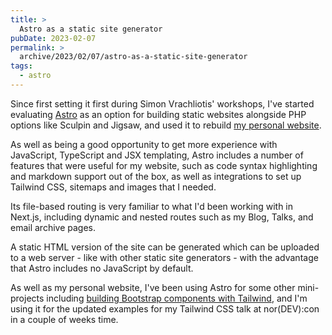 ```yaml
---
title: >
  Astro as a static site generator
pubDate: 2023-02-07
permalink: >
  archive/2023/02/07/astro-as-a-static-site-generator
tags:
  - astro
---
```


Since first setting it first during Simon Vrachliotis' workshops, I've started evaluating [Astro](https://astro.build) as an option for building static websites alongside PHP options like Sculpin and Jigsaw, and used it to rebuild [my personal website](https://www.oliverdavies.uk).

As well as being a good opportunity to get more experience with JavaScript, TypeScript and JSX templating, Astro includes a number of features that were useful for my website, such as code syntax highlighting and markdown support out of the box, as well as integrations to set up Tailwind CSS, sitemaps and images that I needed.

Its file-based routing is very familiar to what I'd been working with in Next.js, including dynamic and nested routes such as my Blog, Talks, and email archive pages.

A static HTML version of the site can be generated which can be uploaded to a web server - like with other static site generators - with the advantage that Astro includes no JavaScript by default.

As well as my personal website, I've been using Astro for some other mini-projects including [building Bootstrap components with Tailwind](https://www.oliverdavies.uk/archive/2023/01/22/building-bootstrap-css-examples-with-tailwind), and I'm using it for the updated examples for my Tailwind CSS talk at nor(DEV):con in a couple of weeks time.
